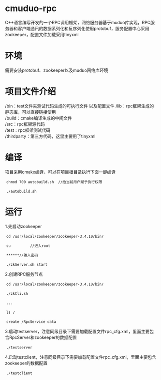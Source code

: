 # cmuduo-rpc

C++语言编写开发的一个RPC调用框架，网络服务器基于muduo库实现，RPC服务器和客户端通讯的数据系列化和反序列化使用protobuf，服务配置中心采用zookeeper，配置文件加载采用tinyxml

# 环境

需要安装protobuf、zookeeper以及muduo网络库环境

# 项目文件介绍

/bin：test文件夹测试代码生成的可执行文件 以及配置文件
/lib：rpc框架生成的静态库，可以直接链接使用  
/build：cmake编译生成的中间文件  
/src：rpc框架源代码  
/test：rpc框架测试代码  
/thirdparty：第三方代码，这里主要用了tinyxml  

# 编译

项目采用cmake编译，可以在项目根目录执行下面一键编译  

​			`chmod 700 autobuild.sh  //给当前用户赋予执行权限`

​			`./autobuild.sh`  

# 运行

1.先启动zookeeper   

​			 `cd /usr/local/zookeeper/zookeeper-3.4.10/bin/`

​			`su         //进入root`

​			`******//输入密码`

​			`./zkServer.sh start`		

2.创建RPC服务节点

​			`cd /usr/local/zookeeper/zookeeper-3.4.10/bin/`

​			`./zkCli.sh`

​			`...`

​			`ls /`

​			`create /RpcService data`

3.启动testserver，注意同级目录下需要加载配置文件rpc_cfg.xml，里面主要包含RpcServer和zookeeper的数据配置  

​			`./testserver`

4.启动testclient，注意同级目录下需要加载配置文件rpc_cfg.xml，里面主要包含zookeeper的数据配置  

​			`./testclient`

